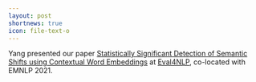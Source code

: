 ```yaml
---
layout: post
shortnews: true
icon: file-text-o
---
```

Yang presented our paper 
[Statistically Significant Detection of Semantic Shifts using Contextual Word Embeddings][paper1]
at [Eval4NLP][eval4nlp], co-located with EMNLP 2021.

[paper1]: https://arxiv.org/abs/2104.03776
[eval4nlp]: https://eval4nlp.github.io/

